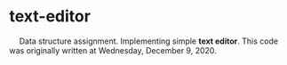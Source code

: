 # text-editor
&emsp; Data structure assignment. Implementing simple **text editor**. This code was originally written at Wednesday, December 9, 2020.
